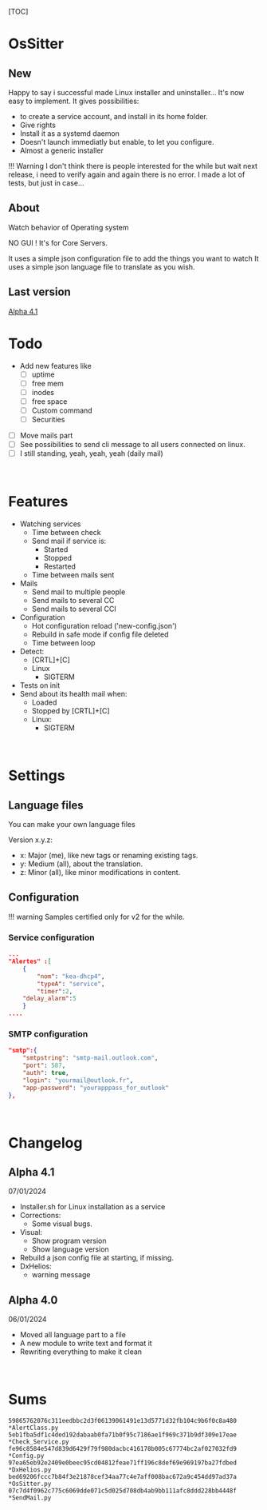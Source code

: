 [TOC]

# OsSitter
## New
Happy to say i successful made Linux installer and uninstaller...
It's now easy to implement. 
It gives possibilities:
- to create a service account, and install in its home folder.
- Give rights
- Install it as a systemd daemon
- Doesn't launch immediatly but enable, to let you configure.
- Almost a generic installer

!!! Warning I don't think there is people interested for the while but wait next release, i need to verify again and again there is no error. I made a lot of tests, but just in case...

## About
 Watch behavior of Operating system

NO GUI ! It's for Core Servers.

It uses a simple json configuration file to add the things you want to watch
It uses a simple json language file to translate as you wish.


## Last version
[Alpha 4.1](#alpha-41)


# Todo
- Add new features like
    - [ ] uptime
    - [ ] free mem
    - [ ] inodes
    - [ ] free space
    - [ ] Custom command
    - [ ] Securities
- [ ] Move mails part
- [ ] See possibilities to send cli message to all users connected on linux.
- [ ] I still standing, yeah, yeah, yeah (daily mail)

<br>


# Features
- Watching services
    - Time between check
    - Send mail if service is:
		- Started
        - Stopped
        - Restarted
    - Time between mails sent
- Mails
    - Send mail to multiple people
    - Send mails to several CC
    - Send mails to several CCI
- Configuration
    - Hot configuration reload ('new-config.json')
    - Rebuild in safe mode if config file deleted
    - Time between loop    
- Detect:
	- [CRTL]+[C]
    - Linux
        - SIGTERM
- Tests on init
- Send about its health mail when:
	- Loaded
	- Stopped by [CRTL]+[C]
	- Linux:
		- SIGTERM
		

<br>

# Settings
## Language files
You can make your own language files

Version x.y.z:
- x: Major (me), like new tags or renaming existing tags.
- y: Medium (all), about the translation.
- z: Minor (all), like minor modifications in content.

		
## Configuration
!!! warning Samples certified only for v2 for the while.

### Service configuration
```JSon
...
"Alertes" :[
    {
        "nom": "kea-dhcp4",
        "typeA": "service",
        "timer":2,
	"delay_alarm":5
    }
....
```

### SMTP configuration
```JSon
"smtp":{
    "smtpstring": "smtp-mail.outlook.com",	
	"port": 587,
	"auth": true,
	"login": "yourmail@outlook.fr",
	"app-password": "yourapppass_for_outlook"
},

```

<br>

# Changelog
## Alpha 4.1
07/01/2024
- Installer.sh for Linux installation as a service
- Corrections: 
	- Some visual bugs.
- Visual:
	- Show program version
	- Show language version
- Rebuild a json config file at starting, if missing.
- DxHelios: 
    - warning message

## Alpha 4.0
06/01/2024
- Moved all language part to a file
- A new module to write text and format it
- Rewriting everything to make it clean

<br>

# Sums
```
59865762076c311eedbbc2d3f06139061491e13d5771d32fb104c9b6f0c8a480 *AlertClass.py
5eb1fba5df1c4ded192dabaab0fa71b0f95c7186ae1f969c371b9df309e17eae *Check_Service.py
fe96c8584e547d839d6429f79f980dacbc416178b005c67774bc2af027032fd9 *Config.py
97ea65eb92e2409e0beec95cd04812feae71ff196c8def69e969197ba27fdbed *DxHelios.py
bed69206fccc7b84f3e21878cef34aa77c4e7aff008bac672a9c454dd97ad37a *OsSitter.py
07c7d4f0962c775c6069dde071c5d025d708db4ab9bb111afc8ddd228bb4448f *SendMail.py
```
